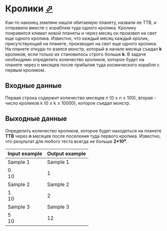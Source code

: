 # Кролики [⬀](https://www.e-olymp.com/en/contests/9680/problems/85019)

Как-то наконец земляне нашли обитаемую планету, назвали ее ТТВ, и отправили вместе с кораблем туда одного кролика. Кролику понравился климат новой планеты и через месяц он произвел на свет еще одного кролика. Известно, что каждый месяц каждый кролик, присутствующий на планете, производил на свет еще одного кролика. На планете откуда-то взялся монстр, который в начале месяца съедал **k** кроликов, если только их становилось строго больше **k**. В задаче необходимо определить количество кроликов, которое будет на планете через n месяцев после прибытия туда космического корабля с первым кроликом.

## Входные данные

Первая строка содержит количество месяцев n (0 ≤ n ≤ 100), вторая - число кроликов k (0 ≤ k ≤ 10000), которое съедал монстр.

## Выходные данные

Определить количество кроликов, которое будет находиться на планете **ТТВ** через **n** месяцев после поселения туда первого кролика. Известно, что результат для любого теста всегда не больше **2*10⁹**.

|**Input example**|**Output example**|
|-----------------|------------------|
|Sample 1         | Sample 1         |
|0<br/>10         | 1                |
|Sample 2         | Sample 2         |
|1<br/>10         | 2                |
|Sample 3         | Sample 3         |
|5<br/>10         | 12               |
